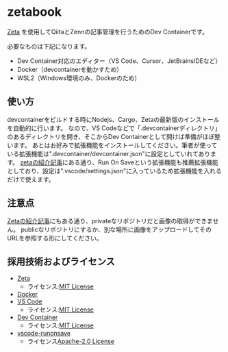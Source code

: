 # zetabook

[Zeta](https://github.com/TyomoGit/zeta) を使用してQiitaとZennの記事管理を行うためのDev Containerです。

必要なものは下記になります。

- Dev Container対応のエディター（VS Code、Cursor、JetBrainsIDEなど）
- Docker（devcontainerを動かすため）
- WSL2（Windows環境のみ、Dockerのため）

## 使い方

devcontainerをビルドする時にNodejs、Cargo、Zetaの最新版のインストールを自動的に行います。
なので、VS Codeなどで「.devcontainerディレクトリ」のあるディレクトリを開き、そこからDev Containerとして開けば準備がほぼ整います。
あとはお好みで拡張機能をインストールしてください。筆者が使っている拡張機能は".devcontainer/devcontainer.json"に設定としていれてあります。
[zetaの紹介記事](https://code.visualstudio.com/docs/devcontainers/containers)にある通り、Run On Saveという拡張機能も推薦拡張機能としており、設定は".vscode/settings.json"に入っているため拡張機能を入れるだけで使えます。

## 注意点

[Zetaの紹介記事](https://zenn.dev/pullriku/articles/article-batch-management)にもある通り、privateなリポジトリだと画像の取得ができません。
publicなリポジトリにするか、別な場所に画像をアップロードしてそのURLを参照する形にしてください。

## 採用技術およびライセンス

- [Zeta](https://github.com/TyomoGit/zeta)
  - ライセンス:[MIT License](https://github.com/TyomoGit/zeta?tab=MIT-1-ov-file)
- [Docker](https://www.docker.com/ja-jp/)
- [VS Code](https://github.com/microsoft/vscode)
  - ライセンス:[MIT License](https://github.com/microsoft/vscode?tab=MIT-1-ov-file)
- [Dev Container](https://code.visualstudio.com/docs/devcontainers/containers)
  - ライセンス:[MIT License](https://github.com/microsoft/vscode?tab=MIT-1-ov-file)
- [vscode-runonsave](https://github.com/emeraldwalk/vscode-runonsave)
  - ライセンス[Apache-2.0 License](https://github.com/emeraldwalk/vscode-runonsave?tab=Apache-2.0-1-ov-file)
